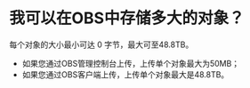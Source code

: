 # 我可以在OBS中存储多大的对象？<a name="obs_faq_0011"></a>

每个对象的大小最小可达 0 字节，最大可至48.8TB。

-   如果您通过OBS管理控制台上传，上传单个对象最大为50MB；
-   如果您通过OBS客户端上传，上传单个对象最大是48.8TB。

